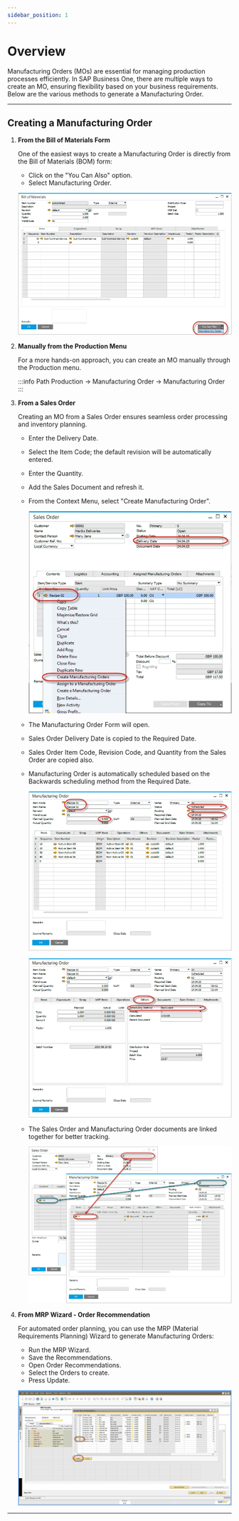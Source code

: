 ```yaml
---
sidebar_position: 1
---
```


# Overview

Manufacturing Orders (MOs) are essential for managing production processes efficiently. In SAP Business One, there are multiple ways to create an MO, ensuring flexibility based on your business requirements. Below are the various methods to generate a Manufacturing Order.

---

## Creating a Manufacturing Order

1. **From the Bill of Materials Form**

    One of the easiest ways to create a Manufacturing Order is directly from the Bill of Materials (BOM) form:

    - Click on the "You Can Also" option.
    - Select Manufacturing Order.

    ![You Can Also](./media/overview/you-can-also.webp)

2. **Manually from the Production Menu**

    For a more hands-on approach, you can create an MO manually through the Production menu.

    :::info Path
        Production → Manufacturing Order → Manufacturing Order
    :::

3. **From a Sales Order**

    Creating an MO from a Sales Order ensures seamless order processing and inventory planning.

    - Enter the Delivery Date.
    - Select the Item Code; the default revision will be automatically entered.
    - Enter the Quantity.
    - Add the Sales Document and refresh it.
    - From the Context Menu, select "Create Manufacturing Order".

        ![MOR 1](./media/overview/mor-1.webp)

    - The Manufacturing Order Form will open.
    - Sales Order Delivery Date is copied to the Required Date.
    - Sales Order Item Code, Revision Code, and Quantity from the Sales Order are copied also.
    - Manufacturing Order is automatically scheduled based on the Backwards scheduling method from the Required Date.

        ![MOR 2](./media/overview/mor-2.webp)

        ![MOR 3](./media/overview/mor-3.webp)

    - The Sales Order and Manufacturing Order documents are linked together for better tracking.

        ![SOR MOR](./media/overview/sor-mor.webp)

4. **From MRP Wizard - Order Recommendation**

    For automated order planning, you can use the MRP (Material Requirements Planning) Wizard to generate Manufacturing Orders:

    - Run the MRP Wizard.
    - Save the Recommendations.
    - Open Order Recommendations.
    - Select the Orders to create.
    - Press Update.

    ![MRP Wizard](./media/overview/mrp-wizard.webp)

---
